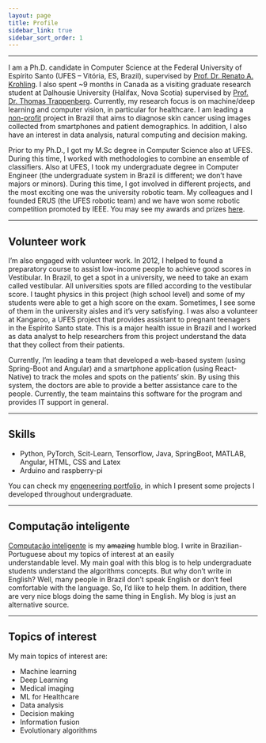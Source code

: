 ```yaml
---
layout: page
title: Profile
sidebar_link: true
sidebar_sort_order: 1
---
```


___

I am a Ph.D. candidate in Computer Science at the Federal University of Espírito Santo (UFES – Vitória, ES, Brazil), supervised by [Prof. Dr. Renato A. Krohling](http://inf.ufes.br/~rkrohling). I also spent ~9 months in Canada as a visiting graduate research student at Dalhousie University (Halifax, Nova Scotia) supervised by [Prof. Dr. Thomas Trappenberg](https://www.dal.ca/faculty/computerscience/faculty-staff/thomas-trappenberg.html). Currently, my research focus is on machine/deep learning and computer vision, in particular for healthcare. I am leading a [non-profit](http://pachecoandre.com.br/pages/projects/skin_cancer_diagnosis) project in Brazil that aims to diagnose skin cancer using images collected from smartphones and patient demographics. In addition, I also have an interest in data analysis, natural computing and decision making.

Prior to my Ph.D., I got my M.Sc degree in Computer Science also at UFES. During this time, I worked with methodologies to combine an ensemble of classifiers. Also at UFES, I took my undergraduate degree in Computer Engineer (the undergraduate system in Brazil is different; we don’t have majors or minors). During this time, I got involved in different projects, and the most exciting one was the university robotic team. My colleagues and I founded ERUS (the UFES robotic team) and we have won some robotic competition promoted by IEEE. You may see my awards and prizes [here](http://pachecoandre.com.br/research.html#awards).

___

## Volunteer work
I’m also engaged with volunteer work. In 2012, I helped to found a preparatory course to assist low-income people to achieve good scores in Vestibular. In Brazil, to get a spot in a university, we need to take an exam called vestibular. All universities spots are filled according to the vestibular score. I taught physics in this project (high school level) and some of my students were able to get a high score on the exam. Sometimes, I see some of them in the university aisles and it’s very satisfying. I was also a volunteer at Kangaroo, a UFES project that provides assistant to pregnant teenagers in the Espírito Santo state. This is a major health issue in Brazil and I worked as data analyst to help researchers from this project understand the data that they collect from their patients.

Currently, I’m leading a team that developed a web-based system (using Spring-Boot and Angular) and a smartphone application (using React-Native) to track the moles and spots on the patients’ skin. By using this system, the doctors are able to provide a better assistance care to the people. Currently, the team maintains this software for the program and provides IT support in general. 

___

## Skills
+ Python, PyTorch, Scit-Learn, Tensorflow, Java, SpringBoot, MATLAB, Angular, HTML, CSS and Latex
+ Arduino and raspberry-pi

You can check my [engeneering portfolio](assets/files/andre-pacheco-portfolio.pdf), in which I present some projects I developed throughout undergraduate.

___

## Computação inteligente
[Computação inteligente](http://computacaointeligente.com.br) is my ~~amazing~~ humble blog. 
I write in Brazilian-Portuguese about my topics of interest at an easily understandable level. My main goal with this blog is to help undergraduate students understand the algorithms concepts. But why don’t write in English? Well, many people in Brazil don’t speak English or don’t feel comfortable with the language. So, I’d like to help them. In addition, there are very nice blogs doing the same thing in English. My blog is just an alternative source.

___

## Topics of interest
My main topics of interest are:

+ Machine learning
+ Deep Learning
+ Medical imaging
+ ML for Healthcare
+ Data analysis
+ Decision making
+ Information fusion
+ Evolutionary algorithms
